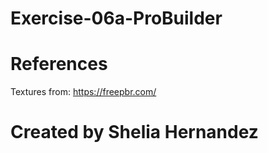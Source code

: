 # Exercise-06a-ProBuilder

# References

Textures from: https://freepbr.com/

# Created by Shelia Hernandez
